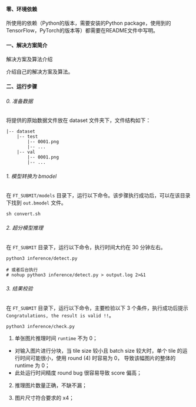 

#### 零、环境依赖


所使用的依赖（Python的版本，需要安装的Python package，使用到的TensorFlow，PyTorch的版本等）都需要在README文件中写明。

#### 一、解决方案简介

解决方案及算法介绍


介绍自己的解决方案及算法。

#### 二、运行步骤

###### 0. 准备数据

将提供的原始数据文件放在 dataset 文件夹下，文件结构如下：

```shell
|-- dataset
    |-- test
        |-- 0001.png
        |-- ...
    |-- val
        |-- 0001.png
        |-- ...
```


###### 1. 模型转换为 bmodel

在 `FT_SUBMIT/models` 目录下，运行以下命令。该步骤执行成功后，可以在该目录下找到 `out.bmodel` 文件。

```shell
sh convert.sh
```


###### 2. 超分模型推理

在 `FT_SUBMIT` 目录下，运行以下命令，执行时间大约在 30 分钟左右。

```shell
python3 inference/detect.py

# 或者后台执行
# nohup python3 inference/detect.py > output.log 2>&1
```

###### 3. 结果校验

在 `FT_SUBMIT` 目录下，运行以下命令，主要检验以下 3 个条件，执行成功后提示 `Congratulations, the result is valid !!`。

```shell
python3 inference/check.py
```

1. 单张图片推理时间 `runtime` 不为 0；

  - 对输入图片进行分块，当 tile size 较小且 batch size 较大时，单个 tile 的运行时间可能很小，使用 round (4) 时容易为 0， 导致该幅图片的整体的 runtime 为 0；
  - 此处运行时间精度 round bug 很容易导致 score 偏高；

2. 推理图片数量正确，不缺不漏；

3. 图片尺寸符合要求的 x4；

